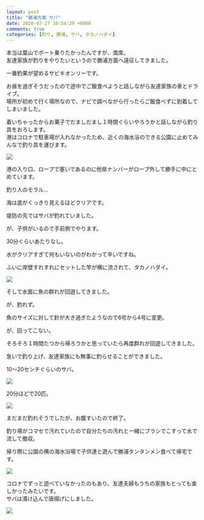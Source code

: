 ```yaml
---
layout: post
title: "勝浦方面 サバ"
date: 2020-07-27 10:54:29 +0900
comments: true
categories: [釣り, 勝浦, サバ, タカノハダイ]
---
```


本当は葉山でボート乗りたかったんですが、満席。  
友達家族が釣りをやりたいというので勝浦方面へ遠征してきました。  

<!-- more -->    
    
<script async src="//pagead2.googlesyndication.com/pagead/js/adsbygoogle.js"></script>    
<ins class="adsbygoogle"    
     style="display:block; text-align:center;"    
     data-ad-layout="in-article"    
     data-ad-format="fluid"    
     data-ad-client="ca-pub-7039502723411845"    
     data-ad-slot="8206045005"></ins>    
<script>    
     (adsbygoogle = window.adsbygoogle || []).push({});    
</script>   

一番釣果が望めるサビキオンリーです。  
  
お昼を過ぎそうだったので途中でご飯食べようと話しながら友達家族の車とドライブ。  
場所が初めて行く場所なので、ナビで調べながら行ったらご飯食べずに到着してしまいました。  
  
着いちゃったからお菓子でだましだまし１時間ぐらいやろうかと話しながら釣り具をおろします。  
港はコロナで駐車場が入れなかったため、近くの海水浴のできる公園に止めてみんなで釣り具を運びます。  
  
<img src="/images/blog/20200727/7AC861B6-E556-4C40-884D-38FD7DC767B8.JPG">      
  
港の入り口、ロープで塞いであるのに他県ナンバーがロープ外して勝手に中にとめています。  
  
釣り人のモラル...  
  
海は底がくっきり見えるほどクリアです。  
  
堤防の先ではサバが釣れていました。  
  
が、子供がいるので手前側でやります。  
  
30分ぐらいあたりなし。  
  
水がクリアすぎて何もいないのがわかって辛いですね。  
  
ふいに岸壁すれすれにセットした竿が横に流されて、タカノハダイ。  
  
<img src="/images/blog/20200727/D845314E-33FB-4776-A154-68F978ADF440.JPG">    
  
そして水面に魚の群れが回遊してきました。  
  
が、釣れず。  
  
魚のサイズに対して針が大き過ぎたようなので6号から4号に変更。  
  
が、回ってこない。  
  
そろそろ１時間たつから帰ろうかと思っていたら再度群れが回遊してきました。  
  
急いで釣り上げ、友達家族にも無事に釣らせることができました。  

10〜20センチぐらいのサバ。  
  
<img src="/images/blog/20200727/IMG_6743.JPG">    
  
20分ほどで20匹。  
  
<img src="/images/blog/20200727/IMG_6654.JPG">    
  
まだまだ釣れそうでしたが、お腹すいたので終了。  

釣り場がコマセで汚れていたので自分たちの汚れと一緒にブラシでこすって水で流して撤収。  
  
帰り際に公園の横の海水浴場で子供達と遊んで勝浦タンタンメン食べて帰宅です。  
  
<img src="/images/blog/20200727/IMG_6740.PNG">    
  
コロナでずっと遊べていなかったのもあり、友達夫婦もうちの家族もとっても楽しかったみたいです。  
サバは漬け込んで唐揚げにしました。  
  
<img src="/images/blog/20200727/1D206D56-184A-4EC5-9CDD-99B081F1B8B1.JPG">    
